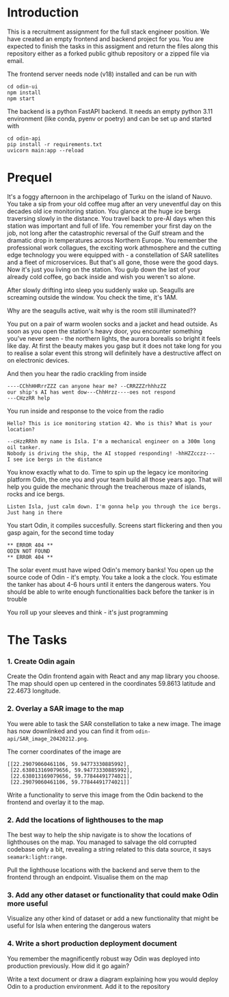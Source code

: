 # Introduction

This is a recruitment assignment for the full stack engineer position. We have created an empty frontend and backend project for you. You are expected to finish the tasks in this assigment and return the files along this repository either as a forked public github repository or a zipped file via email.

The frontend server needs node (v18) installed and can be run with

```
cd odin-ui
npm install
npm start
```

The backend is a python FastAPI backend. It needs an empty python 3.11 environment (like conda, pyenv or poetry) and can be set up and started with

```
cd odin-api
pip install -r requirements.txt
uvicorn main:app --reload
```

# Prequel

It's a foggy afternoon in the archipelago of Turku on the island of Nauvo. You take a sip from your old coffee mug after an very uneventful day on this decades old ice monitoring station. You glance at the huge ice bergs traversing slowly in the distance. You travel back to pre-AI days when this station was important and full of life. You remember your first day on the job, not long after the catastrophic reversal of the Gulf stream and the dramatic drop in temperatures across Northern Europe. You remember the professional work collagues, the exciting work athmosphere and the cutting edge technology you were equipped with - a constellation of SAR satellites and a fleet of microservices. But that's all gone, those were the good days. Now it's just you living on the station. You gulp down the last of your already cold coffee, go back inside and wish you weren't so alone.

After slowly drifting into sleep you suddenly wake up. Seagulls are screaming outside the window. You check the time, it's 1AM.

Why are the seagulls active, wait why is the room still illuminated??

You put on a pair of warm woolen socks and a jacket and head outside. As soon as you open the station's heavy door, you encounter something you've never seen - the northern lights, the aurora borealis so bright it feels like day. At first the beauty makes you gasp but it does not take long for you to realise a solar event this strong will definitely have a destructive affect on on electronic devices.

And then you hear the radio crackling from inside

```
----CChhHHRrrZZZ can anyone hear me? --CRRZZZrhhhzZZ
our ship's AI has went dow---ChhHrzz----oes not respond
---CHzzRR help
```

You run inside and response to the voice from the radio

```
Hello? This is ice monitoring station 42. Who is this? What is your location?
```

```
--cHzzRRhh my name is Isla. I'm a mechanical engineer on a 300m long oil tanker.
Nobody is driving the ship, the AI stopped responding! -hhHZZcczz---
I see ice bergs in the distance
```

You know exactly what to do. Time to spin up the legacy ice monitoring platform Odin, the one you and your team build all those years ago. That will help you guide the mechanic through the treacherous maze of islands, rocks and ice bergs.

```
Listen Isla, just calm down. I'm gonna help you through the ice bergs. Just hang in there
```

You start Odin, it compiles succesfully. Screens start flickering and then you gasp again, for the second time today

```
** ERROR 404 **
ODIN NOT FOUND
** ERROR 404 **
```

The solar event must have wiped Odin's memory banks! You open up the source code of Odin - it's empty. You take a look a the clock. You estimate the tanker has about 4-6 hours until it enters the dangerous waters. You should be able to write enough functionalities back before the tanker is in trouble

You roll up your sleeves and think - it's just programming

# The Tasks

### 1. Create Odin again

Create the Odin frontend again with React and any map library you choose. The map should open up centered in the coordinates 59.8613 latitude and 22.4673 longitude.

### 2. Overlay a SAR image to the map

You were able to task the SAR constellation to take a new image. The image has now downlinked and you can find it from `odin-api/SAR_image_20420212.png`.

The corner coordinates of the image are

```
[[22.29079060461106, 59.94773330885992],
 [22.638013169079656, 59.94773330885992],
 [22.638013169079656, 59.77844491774021],
 [22.29079060461106, 59.77844491774021]]
```

Write a functionality to serve this image from the Odin backend to the frontend and overlay it to the map.

### 2. Add the locations of lighthouses to the map

The best way to help the ship navigate is to show the locations of lighthouses on the map. You managed to salvage the old corrupted codebase only a bit, revealing a string related to this data source, it says `seamark:light:range`.

Pull the lighthouse locations with the backend and serve them to the frontend through an endpoint. Visualise them on the map

### 3. Add any other dataset or functionality that could make Odin more useful

Visualize any other kind of dataset or add a new functionality that might be useful for Isla when entering the dangerous waters

### 4. Write a short production deployment document

You remember the magnificently robust way Odin was deployed into production previously. How did it go again?

Write a text document or draw a diagram explaining how you would deploy Odin to a production environment. Add it to the repository

